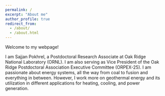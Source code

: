 ```yaml
---
permalink: /
excerpt: "About me"
author_profile: true
redirect_from: 
  - /about/
  - /about.html
---
```

Welcome to my webpage!

I am Sajjan Pokhrel, a Postdoctoral Research Associate at Oak Ridge National Laboratory (ORNL). I am also serving as Vice President of the Oak Ridge Postdoctoral Association Executive Committee (ORPEX-25). I am passionate about energy systems, all the way from coal to fusion and everything in between. However, I work more on geothermal energy and its utilization in different applications for heating, cooling, and power generation.
